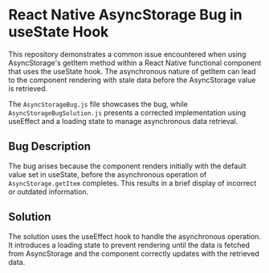 # React Native AsyncStorage Bug in useState Hook

This repository demonstrates a common issue encountered when using AsyncStorage's getItem method within a React Native functional component that uses the useState hook.  The asynchronous nature of getItem can lead to the component rendering with stale data before the AsyncStorage value is retrieved.

The `AsyncStorageBug.js` file showcases the bug, while `AsyncStorageBugSolution.js` presents a corrected implementation using useEffect and a loading state to manage asynchronous data retrieval.

## Bug Description

The bug arises because the component renders initially with the default value set in useState, before the asynchronous operation of `AsyncStorage.getItem` completes. This results in a brief display of incorrect or outdated information. 

## Solution

The solution uses the useEffect hook to handle the asynchronous operation.  It introduces a loading state to prevent rendering until the data is fetched from AsyncStorage and the component correctly updates with the retrieved data.